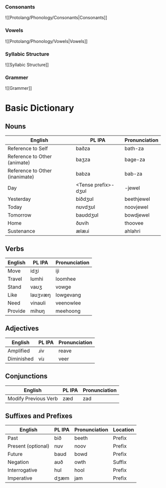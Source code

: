 ### Consonants
![[Protolang/Phonology/Consonants|Consonants]]
### Vowels
![[Protolang/Phonology/Vowels|Vowels]]
### Syllabic Structure
![[Syllabic Structure]]

### Grammer
![[Grammer]]

# Basic Dictionary
## Nouns

| English | PL IPA | Pronunciation |
| --- | --- | --- |
| Reference to Self | baðza | bath-za |
| Reference to Other (animate) | baʒza | bage-za |
| Reference to Other (inanimate) | babza | bab-za |
| Day | \<Tense prefix>-dʒʊl  | -jewel |
| Yesterday | biðdʒʊl | beethjewel |
| Today | nʊvdʒʊl | noovjewel |
| Tomorrow | baʊddʒʊl | bowdjewel |
| Home | ðʊvih | thoovee |
| Sustenance | ælæɹi | ahlahri |

## Verbs

| English | PL IPA | Pronunciation |
| --- | --- | --- |
| Move | idʒi | iji |
| Travel | lʊmhi | loomhee |
| Stand | vaʊʒ | vowge |
| Like | laʊʒvæŋ | lowgevang |
| Need | vinaʊli | veenowlee |
| Provide | mihʊŋ | meehoong |

## Adjectives

| English | PL IPA | Pronunciation |
| --- | --- | --- |
| Amplified | ɹiv | reave |
| Diminished | viɹ | veer |

## Conjunctions

| English | PL IPA | Pronunciation |
| --- | --- | --- |
| Modify Previous Verb | zæd | zad |

## Suffixes and Prefixes

| English | PL IPA | Pronunciation | Location |
| --- | --- | --- | --- |
| Past | bið | beeth | Prefix |
| Present (optional) | nʊv | noov | Prefix |
| Future | baʊd | bowd | Prefix |
| Negation | aʊð | owth | Suffix |
| Interrogative | hʊl | hool | Prefix |
| Imperative | dʒæm | jam | Prefix |
